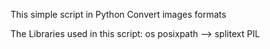 This simple script in Python
Convert images formats 

The Libraries used in this script:
os
posixpath --> splitext
PIL
